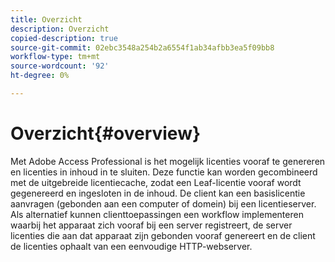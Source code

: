 ```yaml
---
title: Overzicht
description: Overzicht
copied-description: true
source-git-commit: 02ebc3548a254b2a6554f1ab34afbb3ea5f09bb8
workflow-type: tm+mt
source-wordcount: '92'
ht-degree: 0%

---
```


# Overzicht{#overview}

Met Adobe Access Professional is het mogelijk licenties vooraf te genereren en licenties in inhoud in te sluiten. Deze functie kan worden gecombineerd met de uitgebreide licentiecache, zodat een Leaf-licentie vooraf wordt gegenereerd en ingesloten in de inhoud. De client kan een basislicentie aanvragen (gebonden aan een computer of domein) bij een licentieserver. Als alternatief kunnen clienttoepassingen een workflow implementeren waarbij het apparaat zich vooraf bij een server registreert, de server licenties die aan dat apparaat zijn gebonden vooraf genereert en de client de licenties ophaalt van een eenvoudige HTTP-webserver.
